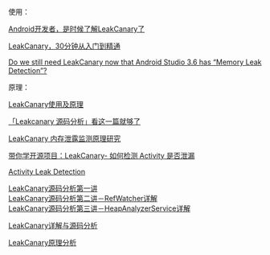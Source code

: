使用：

[Android开发者，是时候了解LeakCanary了](https://mp.weixin.qq.com/s/plD0g16u0VEqVXDQJrhhpA)

[LeakCanary，30分钟从入门到精通](https://www.jianshu.com/p/1e7e9b576391)

[Do we still need LeakCanary now that Android Studio 3.6 has “Memory Leak Detection”?](https://www.lukaslechner.com/do-we-still-need-leakcanary-now-that-android-studio-3-6-has-memory-leak-detection/)

原理：

[LeakCanary使用及原理](https://www.jianshu.com/p/09431b063bbf)

[「Leakcanary 源码分析」看这一篇就够了](https://mp.weixin.qq.com/s?__biz=MzIxNDE1NjQ2Mw==&mid=2649872423&idx=1&sn=36e4b196db47d9139896cc2a0100f172&scene=19#wechat_redirect)

[LeakCanary 内存泄露监测原理研究](https://www.jianshu.com/p/5ee6b471970e)

[带你学开源项目：LeakCanary- 如何检测 Activity 是否泄漏](http://wingjay.com/2017/05/14/dig_into_leakcanary/)

[Activity Leak Detection](https://shunix.com/activity-leak-detection/)

[LeakCanary源码分析第一讲](http://vjson.com/wordpress/leakcanary%e6%ba%90%e7%a0%81%e5%88%86%e6%9e%90%e7%ac%ac%e4%b8%80%e8%ae%b2.html)         
[LeakCanary源码分析第二讲－RefWatcher详解](http://vjson.com/wordpress/leakcanary%e6%ba%90%e7%a0%81%e5%88%86%e6%9e%90%e7%ac%ac%e4%ba%8c%e8%ae%b2%ef%bc%8drefwatcher%e8%af%a6%e8%a7%a3.html)  
[LeakCanary源码分析第三讲－HeapAnalyzerService详解](http://vjson.com/wordpress/leakcanary%e6%ba%90%e7%a0%81%e5%88%86%e6%9e%90%e7%ac%ac%e4%b8%89%e8%ae%b2%ef%bc%8dheapanalyzerservice%e8%af%a6%e8%a7%a3.html)

[LeakCanary详解与源码分析](https://www.wandouip.com/t5i20432/)

[LeakCanary原理分析](http://wuzhonglian.com/2020/05/08/LeakCanary%E5%8E%9F%E7%90%86%E5%88%86%E6%9E%90/)








